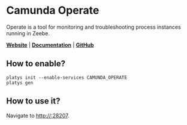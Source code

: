 # Camunda Operate

Operate is a tool for monitoring and troubleshooting process instances running in Zeebe.

**[Website](https://camunda.com/de/products/cloud/operate/)** | **[Documentation](https://docs.camunda.io/docs/components/operate/index/)** | **[GitHub](https://github.com/camunda-cloud/zeebe)**

## How to enable?

```
platys init --enable-services CAMUNDA_OPERATE
platys gen
```

## How to use it?

Navigate to <http://:28207>.

